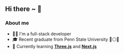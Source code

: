 ## Hi there ~ 👋

### About me
- 👨‍💻 I'm a full-stack developer
- 🎓 Recent graduate from Penn State University 🔵⚪🦁
- 🌱 Currently learning [**Three.js**](https://threejs.org/) and [**Next.js**](https://nextjs.org/)



<!--
**vxm52/vxm52** is a ✨ _special_ ✨ repository because its `README.md` (this file) appears on your GitHub profile.

Here are some ideas to get you started:

- 🔭 I’m currently working on ...
- 🌱 I’m currently learning ...
- 👯 I’m looking to collaborate on ...
- 🤔 I’m looking for help with ...
- 💬 Ask me about ...
- 📫 How to reach me: ...
- 😄 Pronouns: ...
- ⚡ Fun fact: ...
-->
